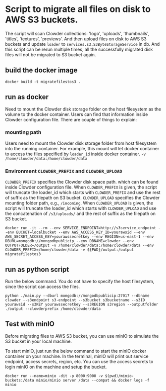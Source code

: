 # Script to migrate all files on disk to AWS S3 buckets.


The script will scan Clowder collections: 'logo', 'uploads', 'thumbnails', 'titles', 'textures', 'previews'. And then upload files on disk to AWS S3 buckets and update `loader` to `services.s3.S3ByteStorageService` in db. And this script can be rerun multiple times, all the successfully migrated disk files will not be migrated to S3 bucket again.

## build the docker image
```
docker build -t migratefilestos3 .
```

## run as docker
Need to mount the Clowder disk storage folder on the host filesystem as the volume to the docker container. Users can find that information inside Clowder configuration file.
There are couple of things to explain:
### mounting path
Users need to mount the Clowder disk storage folder from host filesystem into the running container. For example, this mount will let docker container to access the files specified by `loader_id` inside docker container. 
`-v /home/clowder/data:/home/clowder/data`

### Environment `CLOWDER_PREFIX` and `CLOWDER_UPLOAD`
`CLOWDER_PREFIX` specifies the Clowder disk space path. which can be found inside Clowder configuration file. When `CLOWDER_PREFIX` is given, the script will truncate the loader_id which starts with `CLOWDER_PREFIX` and use the rest of suffix as the filepath on S3 bucket.
`CLOWDER_UPLOAD` specifies the Clowder mounting folder path, e.g., `/incoming`. When `CLOWDER_UPLOAD` is given, the script will truncate the loader_id which starts with `CLOWDER_UPLOAD` and use the concatenation of `/s3/uploads/` and the rest of suffix as the filepath on S3 bucket.

```
docker run -it --rm --env SERVICE_ENDPOINT=http://s3service_endpoint --env BUCKET=localbucket --env AWS_ACCESS_KEY_ID=yourawsid --env AWS_SECRET_ACCESS_KEY=yourawssecretkey --env REGION=us-east-1 --env DBURL=mongodb://mongodbpublicip --env DBNAME=clowder --env OUTPUTFOLDER=/output -v /home/clowder/data:/home/clowder/data --env CLOWDER_PREFIX=/home/clowder/data -v ${PWD}/output:/output migratefilestos3
```

## run as python script

Run the below command. You do not have to specify the host filesystem, since the script can access the files.

```
python ./main.py --dburl mongodb://mongodbpublicip:27017 --dbname clowder --s3endpoint s3-endpoint --s3bucket s3bucketname --s3ID yourawsid --s3KEY yourawssecretkey --s3REGION s3region --outputfolder ./output --clowderprefix /home/clowder/data
```

## Test with minIO
Before migrating files to AWS S3 bucket, you can use minIO to simulate the S3 bucket in your local machine.

To start minIO, just run the below command to start the minIO docker container on your machine. In the terminal, minIO will print out service endpoint, access secrets, region, etc. You can use the access secrets to login minIO on the machine and setup the bucket.

```
docker run --name=minio -dit -p 8000:9000 -v $(pwd)/minio-buckets:/data minio/minio server /data --compat && docker logs -f minio
```